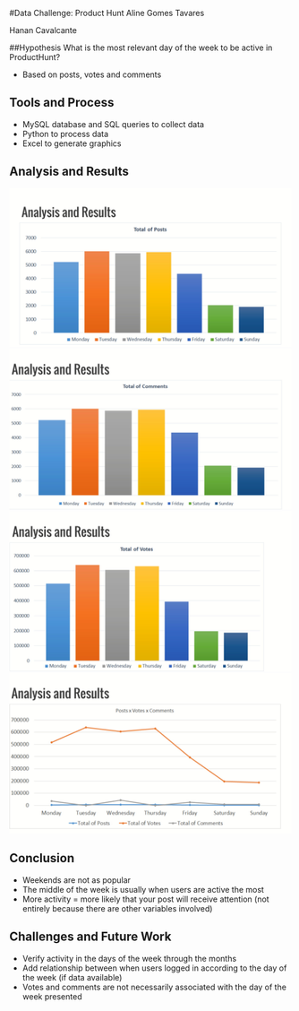 #Data Challenge: Product Hunt
Aline Gomes Tavares

Hanan Cavalcante

##Hypothesis
What is the most relevant day of the week to be active in ProductHunt? 
- Based on posts, votes and comments

## Tools and Process
- MySQL database and SQL queries to collect data
- Python to process data
- Excel to generate graphics

## Analysis and Results
![img](https://github.com/alaisgomes/Data-Challenge-Product-Hunt/blob/master/images/graphic-1.jpg)
![img](https://github.com/alaisgomes/Data-Challenge-Product-Hunt/blob/master/images/graphic-2.jpg)
![img](https://github.com/alaisgomes/Data-Challenge-Product-Hunt/blob/master/images/graphic-3.jpg)
![img](https://github.com/alaisgomes/Data-Challenge-Product-Hunt/blob/master/images/graphic-4.jpg)

## Conclusion
- Weekends are not as popular
- The middle of the week is usually when users are active the most
- More activity = more likely that your post will receive attention (not entirely because there are other variables involved)

## Challenges and Future Work
- Verify activity in the days of the week through the months
- Add relationship between when users logged in according to the day of the week (if data available)
- Votes and comments are not necessarily associated with the day of the week presented




